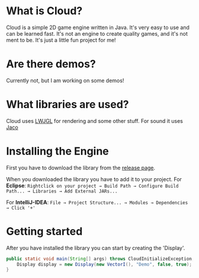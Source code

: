 


# What is Cloud?
Cloud is a simple 2D game engine written in Java. It's very easy to use and can be learned fast.
It's not an engine to create quality games, and it's not ment to be. It's just a little fun project for me!

# Are there demos?
Currently not, but I am working on some demos!

# What libraries are used?
Cloud uses [LWJGL](https://www.lwjgl.org/) for rendering and some other stuff.
For sound it uses [Jaco](http://jacomp3player.sourceforge.net/)

# Installing the Engine
First you have to download the library from the [release page](https://github.com/iotacb/Cloud-Engine/releases).

When you downloaded the library you have to add it to your project.
For **Eclipse**:
```Rightclick on your project → Build Path → Configure Build Path... → Libraries → Add External JARs...```

For **IntelliJ-IDEA**:
```File → Project Structure... → Modules → Dependencies → Click '+'```

# Getting started
After you have installed the library you can start by creating the 'Display'.
```java
public static void main(String[] args) throws CloudInitializeException, CloudCreateException {
	Display display = new Display(new VectorI(), "Demo", false, true);
}
```
